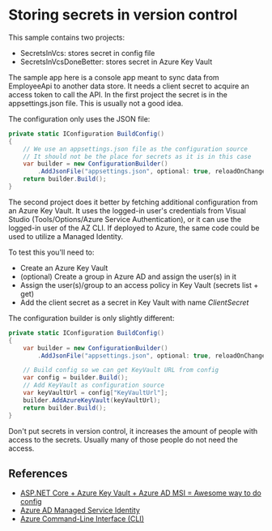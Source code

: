 # Storing secrets in version control

This sample contains two projects:

* SecretsInVcs: stores secret in config file
* SecretsInVcsDoneBetter: stores secret in Azure Key Vault

The sample app here is a console app meant to sync data from EmployeeApi to another data store.
It needs a client secret to acquire an access token to call the API.
In the first project the secret is in the appsettings.json file.
This is usually not a good idea.

The configuration only uses the JSON file:

```cs
private static IConfiguration BuildConfig()
{
    // We use an appsettings.json file as the configuration source
    // It should not be the place for secrets as it is in this case
    var builder = new ConfigurationBuilder()
        .AddJsonFile("appsettings.json", optional: true, reloadOnChange: true);
    return builder.Build();
}
```

The second project does it better by fetching additional configuration from an Azure Key Vault.
It uses the logged-in user's credentials from Visual Studio (Tools/Options/Azure Service Authentication),
or it can use the logged-in user of the AZ CLI.
If deployed to Azure, the same code could be used to utilize a Managed Identity.

To test this you'll need to:

* Create an Azure Key Vault
* (optional) Create a group in Azure AD and assign the user(s) in it
* Assign the user(s)/group to an access policy in Key Vault (secrets list + get)
* Add the client secret as a secret in Key Vault with name *ClientSecret*

The configuration builder is only slightly different:

```cs
private static IConfiguration BuildConfig()
{
    var builder = new ConfigurationBuilder()
        .AddJsonFile("appsettings.json", optional: true, reloadOnChange: true);

    // Build config so we can get KeyVault URL from config
    var config = builder.Build();
    // Add KeyVault as configuration source
    var keyVaultUrl = config["KeyVaultUrl"];
    builder.AddAzureKeyVault(keyVaultUrl);
    return builder.Build();
}
```

Don't put secrets in version control,
it increases the amount of people with access to the secrets.
Usually many of those people do not need the access.

## References

* [ASP.NET Core + Azure Key Vault + Azure AD MSI = Awesome way to do config](https://joonasw.net/view/aspnet-core-azure-keyvault-msi)
* [Azure AD Managed Service Identity](https://joonasw.net/view/azure-ad-managed-service-identity)
* [Azure Command-Line Interface (CLI)](https://docs.microsoft.com/en-us/cli/azure/?view=azure-cli-latest)